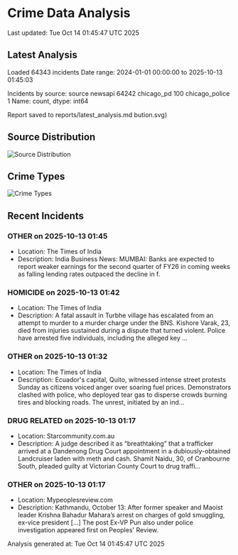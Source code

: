 # Crime Data Analysis
Last updated: Tue Oct 14 01:45:47 UTC 2025

## Latest Analysis

Loaded 64343 incidents
Date range: 2024-01-01 00:00:00 to 2025-10-13 01:45:03

Incidents by source:
source
newsapi           64242
chicago_pd          100
chicago_police        1
Name: count, dtype: int64

Report saved to reports/latest_analysis.md
bution.svg)

## Source Distribution
![Source Distribution](images/source_distribution.svg)

## Crime Types
![Crime Types](images/crime_types.svg)

## Recent Incidents

### OTHER on 2025-10-13 01:45
- Location: The Times of India
- Description: India Business News: MUMBAI: Banks are expected to report weaker earnings for the second quarter of FY26 in coming weeks as falling lending rates outpaced the decline in f.


### HOMICIDE on 2025-10-13 01:42
- Location: The Times of India
- Description: A fatal assault in Turbhe village has escalated from an attempt to murder to a murder charge under the BNS. Kishore Varak, 23, died from injuries sustained during a dispute that turned violent. Police have arrested five individuals, including the alleged key …


### OTHER on 2025-10-13 01:32
- Location: The Times of India
- Description: Ecuador's capital, Quito, witnessed intense street protests Sunday as citizens voiced anger over soaring fuel prices. Demonstrators clashed with police, who deployed tear gas to disperse crowds burning tires and blocking roads. The unrest, initiated by an ind…


### DRUG RELATED on 2025-10-13 01:17
- Location: Starcommunity.com.au
- Description: A judge described it as “breathtaking” that a trafficker arrived at a Dandenong Drug Court appointment in a dubiously-obtained Landcruiser laden with meth and cash. Shamit Naidu, 30, of Cranbourne South, pleaded guilty at Victorian County Court to drug traffi…


### OTHER on 2025-10-13 01:17
- Location: Mypeoplesreview.com
- Description: Kathmandu, October 13: After former speaker and Maoist leader Krishna Bahadur Mahara’s arrest on charges of gold smuggling, ex-vice president […]
The post Ex-VP Pun also under police investigation appeared first on Peoples' Review.

Analysis generated at: Tue Oct 14 01:45:47 UTC 2025
